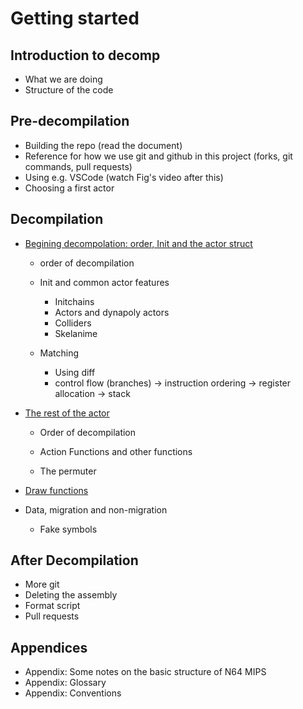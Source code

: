# Getting started

## Introduction to decomp
- What we are doing
- Structure of the code

## Pre-decompilation
- Building the repo (read the document)
- Reference for how we use git and github in this project (forks, git commands, pull requests)
- Using e.g. VSCode (watch Fig's video after this)
- Choosing a first actor

## Decompilation

- [Begining decompolation: order, Init and the actor struct](beginning_decomp.md)
	- order of decompilation
	- Init and common actor features
		- Initchains
		- Actors and dynapoly actors
		- Colliders
		- Skelanime
	
	- Matching
		- Using diff
		- control flow (branches) -> instruction ordering -> register allocation -> stack

- [The rest of the actor](other_functions.md)
    - Order of decompilation
    - Action Functions and other functions

	- The permuter

- [Draw functions](draw_functions.md)

- Data, migration and non-migration
	- Fake symbols



## After Decompilation
- More git
- Deleting the assembly
- Format script
- Pull requests

## Appendices
- Appendix: Some notes on the basic structure of N64 MIPS
- Appendix: Glossary
- Appendix: Conventions
